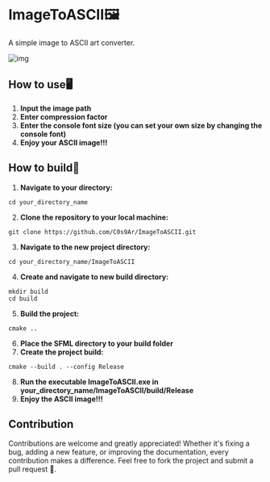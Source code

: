 # ImageToASCII🖼
A simple image to ASCII art converter.

![img](https://github.com/C0s9Ar/ImageToASCII/assets/94627679/36e6d44d-8ef7-4d38-aa50-228051e2c48a)

## How to use🖥
1. **Input the image path**
2. **Enter compression factor**
3. **Enter the console font size (you can set your own size by changing the console font)**
4. **Enjoy your ASCII image!!!**

## How to build🔨
1. **Navigate to your directory:**
```
cd your_directory_name
```
2. **Clone the repository to your local machine:**
```
git clone https://github.com/C0s9Ar/ImageToASCII.git
```
3. **Navigate to the new project directory:**
```
cd your_directory_name/ImageToASCII
```
4. **Create and navigate to new build directory:**
```
mkdir build
cd build
```
5. **Build the project:**
```
cmake ..
```
6. **Place the SFML directory to your build folder**
7. **Create the project build:**
```
cmake --build . --config Release
```
8. **Run the executable ImageToASCII.exe in your_directory_name/ImageToASCII/build/Release**
9. **Enjoy the ASCII image!!!**

## Contribution
Contributions are welcome and greatly appreciated! Whether it's fixing a bug, adding a new feature, or improving the documentation, every contribution makes a difference. 
Feel free to fork the project and submit a pull request 🚀.
